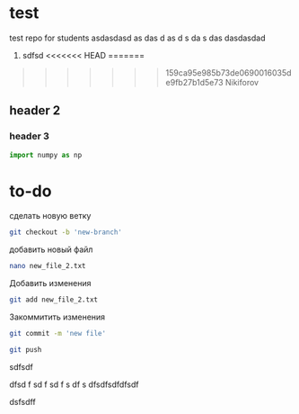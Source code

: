 # test
test repo for students
asdasdasd
as
das
d
as
d
s
da
s
das
dasdasdad
1. sdfsd
<<<<<<< HEAD
=======

>>>>>>> 159ca95e985b73de0690016035de9fb27b1d5e73
Nikiforov
## header 2

### header 3

```Python
import numpy as np

```

# to-do
сделать новую ветку
```bash
git checkout -b 'new-branch'
```
добавить новый файл
```bash
nano new_file_2.txt
```
Добавить изменения
```bash
git add new_file_2.txt
```

Закоммитить изменения
```bash
git commit -m 'new file'
```

```bash
git push
```
sdfsdf

dfsd
f
sd
f
sd
f
s
df
s
dfsdfsdfdfsdf


dsfsdff
